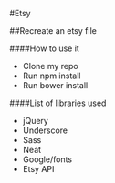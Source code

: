#Etsy

##Recreate an etsy file

####How to use it
- Clone my repo
- Run npm install
- Run bower install

####List of libraries used
- jQuery
- Underscore
- Sass
- Neat
- Google/fonts
- Etsy API
